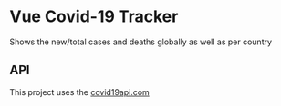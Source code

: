 # Vue Covid-19 Tracker

Shows the new/total cases and deaths globally as well as per country

## API

This project uses the [covid19api.com](https://covid19api.com/)

